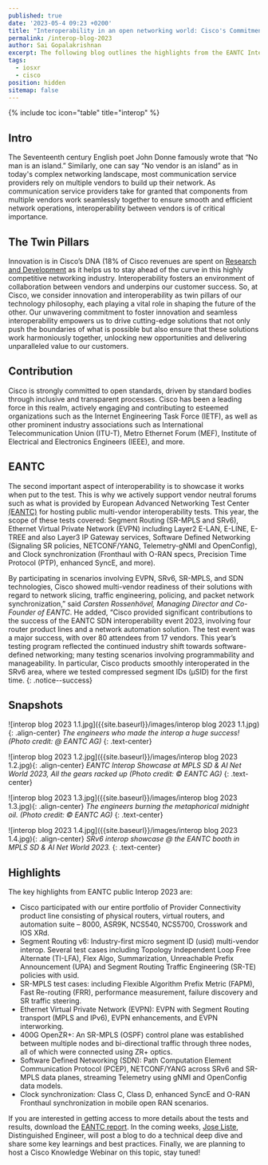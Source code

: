 ```yaml
---
published: true
date: '2023-05-4 09:23 +0200'
title: "Interoperability in an open networking world: Cisco's Commitment to Innovation and Collaboration"
permalink: /interop-blog-2023
author: Sai Gopalakrishnan
excerpt: The following blog outlines the highlights from the EANTC Interop Showcase at MPLS SD & AI Net World 2023 in Paris.
tags:
  - iosxr
  - cisco
position: hidden
sitemap: false
---
```


{% include toc icon="table" title="interop" %}

## Intro

The Seventeenth century English poet John Donne famously wrote that “No man is an island.” Similarly, one can say “No vendor is an island” as in today's complex networking landscape, most communication service providers rely on multiple vendors to build up their network. As communication service providers take for granted that components from multiple vendors work seamlessly together to ensure smooth and efficient network operations, interoperability between vendors is of critical importance.

## The Twin Pillars
Innovation is in Cisco’s DNA (18% of Cisco revenues are spent on [Research and Development](https://investor.cisco.com/news/news-details/2023/CISCO-REPORTS-SECOND-QUARTER-EARNINGS/default.aspx) as it helps us to stay ahead of the curve in this highly competitive networking industry. Interoperability fosters an environment of collaboration between vendors and underpins our customer success. So, at Cisco, we consider innovation and interoperability as twin pillars of our technology philosophy, each playing a vital role in shaping the future of the other. Our unwavering commitment to foster innovation and seamless interoperability empowers us to drive cutting-edge solutions that not only push the boundaries of what is possible but also ensure that these solutions work harmoniously together, unlocking new opportunities and delivering unparalleled value to our customers.

## Contribution
Cisco is strongly committed to open standards, driven by standard bodies through inclusive and transparent processes. Cisco has been a leading force in this realm, actively engaging and contributing to esteemed organizations such as the Internet Engineering Task Force (IETF), as well as other prominent industry associations such as International Telecommunication Union (ITU-T), Metro Ethernet Forum (MEF), Institute of Electrical and Electronics Engineers (IEEE), and more.

## EANTC
The second important aspect of interoperability is to showcase it works when put to the test. This is why we actively support vendor neutral forums such as what is provided by European Advanced Networking Test Center [(EANTC)](https://eantc.de/) for hosting public multi-vendor interoperability tests. This year, the scope of these tests covered: Segment Routing (SR-MPLS and SRv6), Ethernet Virtual Private Network (EVPN) including Layer2 E-LAN, E-LINE, E-TREE and also Layer3 IP Gateway services, Software Defined Networking (Signaling SR policies, NETCONF/YANG, Telemetry-gNMI and OpenConfig), and Clock synchronization (Fronthaul with O-RAN specs, Precision Time Protocol (PTP), enhanced SyncE, and more).

By participating in scenarios involving EVPN, SRv6, SR-MPLS, and SDN technologies, Cisco showed multi-vendor readiness of their solutions with regard to network slicing, traffic engineering, policing, and packet network synchronization,” said *Carsten Rossenhövel, Managing Director and Co-Founder of EANTC*. He added, “Cisco provided significant contributions to the success of the EANTC SDN interoperability event 2023, involving four router product lines and a network automation solution. The test event was a major success, with over 80 attendees from 17 vendors. This year’s testing program reflected the continued industry shift towards software-defined networking; many testing scenarios involving programmability and manageability. In particular, Cisco products smoothly interoperated in the SRv6 area, where we tested compressed segment IDs (µSID) for the first time.
{: .notice--success}

## Snapshots

![interop blog 2023 1.1.jpg]({{site.baseurl}}/images/interop blog 2023 1.1.jpg){: .align-center}
_The engineers who made the interop a huge success! (Photo credit: @ EANTC AG)_
{: .text-center}

![interop blog 2023 1.2.jpg]({{site.baseurl}}/images/interop blog 2023 1.2.jpg){: .align-center}
_EANTC Interop Showcase at MPLS SD & AI Net World 2023, All the gears racked up (Photo credit: © EANTC AG)_
{: .text-center}

![interop blog 2023 1.3.jpg]({{site.baseurl}}/images/interop blog 2023 1.3.jpg){: .align-center}
_The engineers burning the metaphorical midnight oil. (Photo credit: © EANTC AG)_
{: .text-center}

![interop blog 2023 1.4.jpg]({{site.baseurl}}/images/interop blog 2023 1.4.jpg){: .align-center}
_SRv6 interop showcase @ the EANTC booth in MPLS SD & AI Net World 2023._
{: .text-center}

## Highlights

The key highlights from EANTC public Interop 2023 are:

- Cisco participated with our entire portfolio of Provider Connectivity product line consisting of physical routers, virtual routers, and automation suite – 8000, ASR9K, NCS540, NCS5700, Crosswork and IOS XRd.
- Segment Routing v6: Industry-first micro segment ID (usid) multi-vendor interop. Several test cases including Topology Independent Loop Free Alternate (TI-LFA), Flex Algo, Summarization, Unreachable Prefix Announcement (UPA) and Segment Routing Traffic Engineering (SR-TE) policies with usid.
- SR-MPLS test cases: including Flexible Algorithm Prefix Metric (FAPM), Fast Re-routing (FRR), performance measurement, failure discovery and SR traffic steering.
- Ethernet Virtual Private Network (EVPN): EVPN with Segment Routing transport (MPLS and IPv6), EVPN enhancements, and EVPN interworking.
- 400G OpenZR+: An SR-MPLS (OSPF) control plane was established between multiple nodes and bi-directional traffic through three nodes, all of which were connected using ZR+ optics.
- Software Defined Networking (SDN): Path Computation Element Communication Protocol (PCEP), NETCONF/YANG across SRv6 and SR-MPLS data planes, streaming Telemetry using gNMI and OpenConfig data models.
- Clock synchronization: Class C, Class D, enhanced SyncE and O-RAN Fronthaul synchronization in mobile open RAN scenarios.
    
If you are interested in getting access to more details about the tests and results, download the [EANTC report](https://eantc.de/fileadmin/eantc/downloads/events/2023/EANTC-InteropTest2023-TestReport.pdf). In the coming weeks, [Jose Liste](https://www.linkedin.com/in/jose-liste-a8565248/), Distinguished Engineer, will post a blog to do a technical deep dive and share some key learnings and best practices. Finally, we are planning to host a Cisco Knowledge Webinar on this topic, stay tuned!


